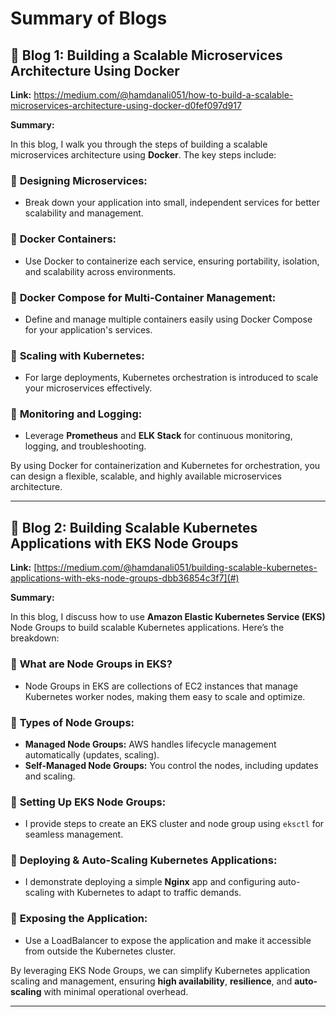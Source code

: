 
# **Summary of Blogs**

## 📖 **Blog 1: Building a Scalable Microservices Architecture Using Docker**

**Link:** https://medium.com/@hamdanali051/how-to-build-a-scalable-microservices-architecture-using-docker-d0fef097d917

**Summary:**

In this blog, I walk you through the steps of building a scalable microservices architecture using **Docker**. The key steps include:

### 🔹 **Designing Microservices:**
- Break down your application into small, independent services for better scalability and management.

### 🔹 **Docker Containers:**
- Use Docker to containerize each service, ensuring portability, isolation, and scalability across environments.

### 🔹 **Docker Compose for Multi-Container Management:**
- Define and manage multiple containers easily using Docker Compose for your application's services.

### 🔹 **Scaling with Kubernetes:**
- For large deployments, Kubernetes orchestration is introduced to scale your microservices effectively.

### 🔹 **Monitoring and Logging:**
- Leverage **Prometheus** and **ELK Stack** for continuous monitoring, logging, and troubleshooting.

By using Docker for containerization and Kubernetes for orchestration, you can design a flexible, scalable, and highly available microservices architecture.

---

## 📖 **Blog 2: Building Scalable Kubernetes Applications with EKS Node Groups**

**Link:** [https://medium.com/@hamdanali051/building-scalable-kubernetes-applications-with-eks-node-groups-dbb36854c3f7](#)

**Summary:**

In this blog, I discuss how to use **Amazon Elastic Kubernetes Service (EKS)** Node Groups to build scalable Kubernetes applications. Here’s the breakdown:

### 🔸 **What are Node Groups in EKS?**
- Node Groups in EKS are collections of EC2 instances that manage Kubernetes worker nodes, making them easy to scale and optimize.

### 🔸 **Types of Node Groups:**
- **Managed Node Groups:** AWS handles lifecycle management automatically (updates, scaling).
- **Self-Managed Node Groups:** You control the nodes, including updates and scaling.

### 🔸 **Setting Up EKS Node Groups:**
- I provide steps to create an EKS cluster and node group using `eksctl` for seamless management.

### 🔸 **Deploying & Auto-Scaling Kubernetes Applications:**
- I demonstrate deploying a simple **Nginx** app and configuring auto-scaling with Kubernetes to adapt to traffic demands.

### 🔸 **Exposing the Application:**
- Use a LoadBalancer to expose the application and make it accessible from outside the Kubernetes cluster.

By leveraging EKS Node Groups, we can simplify Kubernetes application scaling and management, ensuring **high availability**, **resilience**, and **auto-scaling** with minimal operational overhead.

---
